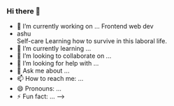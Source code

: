### Hi there 👋


- 🔭 I’m currently working on ...
  Frontend web dev
  <li>
  ashu
  </li>
  Self-care
  Learning how to survive in this laboral life.
- 🌱 I’m currently learning ...
- 👯 I’m looking to collaborate on ...
- 🤔 I’m looking for help with ...
- 💬 Ask me about ...
- 📫 How to reach me: ...
- 😄 Pronouns: ...
- ⚡ Fun fact: ...
-->
